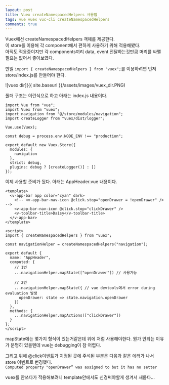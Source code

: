 ```yaml
---
layout: post
title: Vuex createNamespacedHelpers 사용법
tags: vue vuex vuc-cli createNamespacedHelpers
comments: true
---
```


Vuex에선 createNamespacedHelpers 객체를 제공한다.  
이 store를 이용해 각 component에서 편하게 사용하기 위해 적용해봤다.  
아직도 적응중이지만 각 components끼리 data, event 전달하는것만큼 머리를 싸맬 필요는 없어서 좋아보였다.  

만일 ```import { createNamespacedHelpers } from "vuex";```를 이용하려면 먼저 store/index.js를 만들어야 한다.

![vuex dir]({{ site.baseurl }}/assets/images/vuex_dir.PNG)

폴더 구조는 이런식으로 하고 아래는 index.js 내용이다.

```
import Vue from "vue";
import Vuex from "vuex";
import navigation from "@/store/modules/navigation";
import createLogger from "vuex/dist/logger";

Vue.use(Vuex);

const debug = process.env.NODE_ENV !== "production";

export default new Vuex.Store({
  modules: {
    navigation
  },
  strict: debug,
  plugins: debug ? [createLogger()] : []
});
```
이제 사용할 준비가 됬다. 아래는 AppHeader.vue 내용이다.
```
<template>
  <v-app-bar app color="cyan" dark>
    <!-- <v-app-bar-nav-icon @click.stop="openDrawer = !openDrawer" /> -->
    <v-app-bar-nav-icon @click.stop="clickDrawer" />
    <v-toolbar-title>Daisy</v-toolbar-title>
  </v-app-bar>
</template>

<script>
import { createNamespacedHelpers } from "vuex";

const navigationHelper = createNamespacedHelpers("navigation");

export default {
  name: "AppHeader",
  computed: {
    // 1번
    ...navigationHelper.mapState(["openDrawer"]) // 사용가능

    // 2번
    ...navigationHelper.mapState({ // vue devtools에서 error during evaluation 발생
      openDrawer: state => state.navigation.openDrawer
    })
  },
  methods: {
    ...navigationHelper.mapActions(["clickDrawer"])
  }
};
</script>
```

mapState에는 몇가지 형식이 있는거같은데 위에 처럼 사용해야한다. 뭔가 안되는 이유가 분명히 있을텐데 vue는 debugging이 참 어렵다. 

그리고 위에 @click이벤트가 지정된 곳에 주석된 부분은 다음과 같은 에러가 나서 store 이벤트로 변경했다.  
```Computed property "openDrawer” was assigned to but it has no setter```

vuex를 안쓰다가 적용해보려니 template안에서도 신경써야할게 생겨서 새롭다...



